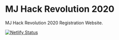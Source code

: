 # MJ Hack Revolution 2020

MJ Hack Revolution 2020 Registration Website.

[![Netlify Status](https://api.netlify.com/api/v1/badges/992350d1-b3ad-47b9-ac20-52c374186e94/deploy-status)](https://app.netlify.com/sites/mjhack-2020/deploys)
